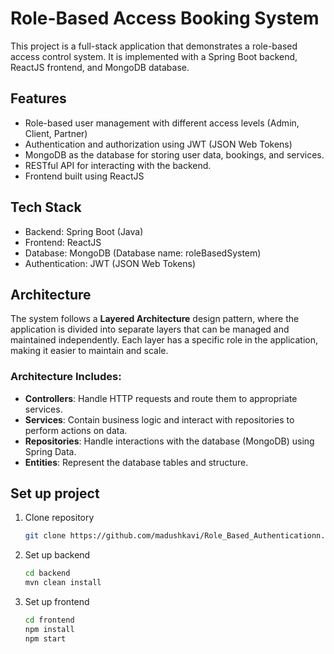 # Role-Based Access Booking System
This project is a full-stack application that demonstrates a role-based access control system. It is implemented with a Spring Boot backend, ReactJS frontend, and MongoDB database.

## Features
- Role-based user management with different access levels (Admin, Client, Partner)
- Authentication and authorization using JWT (JSON Web Tokens)
- MongoDB as the database for storing user data, bookings, and services.
- RESTful API for interacting with the backend.
- Frontend built using ReactJS

## Tech Stack
- Backend: Spring Boot (Java)
- Frontend: ReactJS
- Database: MongoDB (Database name: roleBasedSystem)
- Authentication: JWT (JSON Web Tokens)

## Architecture

The system follows a **Layered Architecture** design pattern, where the application is divided into separate layers that can be managed and maintained independently. Each layer has a specific role in the application, making it easier to maintain and scale.

### Architecture Includes:
- **Controllers**: Handle HTTP requests and route them to appropriate services.
- **Services**: Contain business logic and interact with repositories to perform actions on data.
- **Repositories**: Handle interactions with the database (MongoDB) using Spring Data.
- **Entities**: Represent the database tables and structure.

## Set up project
1. Clone repository
   ```bash
   git clone https://github.com/madushkavi/Role_Based_Authenticationn.git
   
   ```
2. Set up backend
   ```bash
   cd backend
   mvn clean install

   ```
3. Set up frontend
   ```bash
   cd frontend
   npm install
   npm start
   ```
